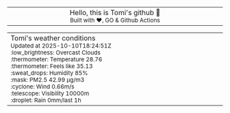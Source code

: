 
<div align="center">
<table>
<tbody>
<td align="center">
<img width="2000" height="0"><br>
Hello, this is Tomi's github 👋<br>
<sup>Built with ❤️, GO & Github Actions</sup><br>
<img width="2000" height="0">
</td>
</tbody>
</table>
</div>
<table>
<tbody>
<td align="left">
<img width="2000" height="0"><br>
Tomi's weather conditions<br>
<sup>Updated at 2025-10-10T18:24:51Z</sup><br>
<sup>:low_brightness: Overcast Clouds</sup><br>
<sup>:thermometer: Temperature 28.76 </sup><br>
<sup>:thermometer: Feels like 35.13</sup><br>
<sup>:sweat_drops: Humidity 85%</sup><br>
<sup>:mask: PM2.5 42.99 μg/m3</sup><br>
<sup>:cyclone: Wind 0.66m/s </sup><br>
<sup>:telescope: Visibility 10000m </sup><br>
<sup>:droplet: Rain 0mm/last 1h </sup><br>
<img width="2000" height="0">
</td>
<td align="left">
<img width="2000" height="0"><br>
<br>
<img width="2000" height="0">
</td>
</tbody>
</table>
</div>
    